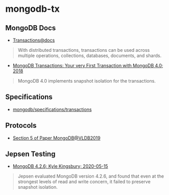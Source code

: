 ﻿# mongodb-tx

## MongoDB Docs
- [Transactions@docs](https://docs.mongodb.com/manual/core/transactions/)
> With distributed transactions, transactions can be used 
across multiple operations, collections, databases, documents, and shards.

- [MongoDB Transactions: Your very First Transaction with MongoDB 4.0; 2018](https://dzone.com/articles/mongodb-transactions-your-very-first-transaction-w)
> MongoDB 4.0 implements snapshot isolation for the transactions.

## Specifications
- [mongodb/specifications/transactions](https://github.com/mongodb/specifications/tree/master/source/transactions)

## Protocols
- [Section 5 of Paper MongoDB@VLDB2019]()

## Jepsen Testing
- [MongoDB 4.2.6; Kyle Kingsbury; 2020-05-15](https://jepsen.io/analyses/mongodb-4.2.6)
> Jepsen evaluated MongoDB version 4.2.6, 
and found that even at the strongest levels of read and write concern, 
it failed to preserve snapshot isolation.